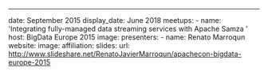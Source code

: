 ---
date: September 2015
display_date: June 2018
meetups:
    - name: 'Integrating fully-managed data streaming services with Apache Samza '
      host: BigData Europe 2015
      image: 
      presenters:
        - name: Renato Marroqun
          website: 
          image:
          affiliation:
      slides:
          url: http://www.slideshare.net/RenatoJavierMarroqun/apachecon-bigdata-europe-2015
<!--
   Licensed to the Apache Software Foundation (ASF) under one or more
   contributor license agreements.  See the NOTICE file distributed with
   this work for additional information regarding copyright ownership.
   The ASF licenses this file to You under the Apache License, Version 2.0
   (the "License"); you may not use this file except in compliance with
   the License.  You may obtain a copy of the License at

       http://www.apache.org/licenses/LICENSE-2.0

   Unless required by applicable law or agreed to in writing, software
   distributed under the License is distributed on an "AS IS" BASIS,
   WITHOUT WARRANTIES OR CONDITIONS OF ANY KIND, either express or implied.
   See the License for the specific language governing permissions and
   limitations under the License.
-->